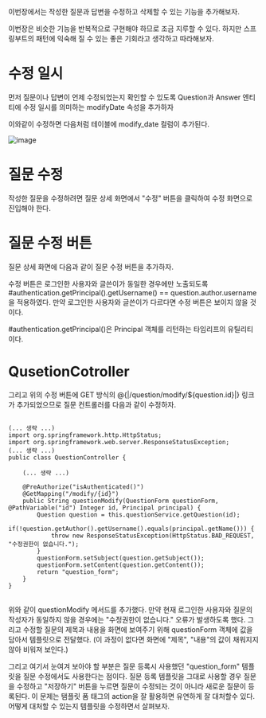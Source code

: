 이번장에서는 작성한 질문과 답변을 수정하고 삭제할 수 있는 기능을 추가해보자.

이번장은 비슷한 기능을 반복적으로 구현해야 하므로 조금 지루할 수 있다. 하지만 스프링부트의 패턴에 익숙해 질 수 있는 좋은 기회라고 생각하고 따라해보자.

# 수정 일시

먼저 질문이나 답변이 언제 수정되었는지 확인할 수 있도록 Question과 Answer 엔티티에 수정 일시를 의미하는 modifyDate 속성을 추가하자

이와같이 수정하면 다음처럼 테이블에 modify_date 컬럼이 추가된다.

![image](https://user-images.githubusercontent.com/74352543/221777806-bbf6e7bd-2573-4f44-bb5a-4f53b19acc35.png)

# 질문 수정

작성한 질문을 수정하려면 질문 상세 화면에서 "수정" 버튼을 클릭하여 수정 화면으로 진입해야 한다.

# 질문 수정 버튼

질문 상세 화면에 다음과 같이 질문 수정 버튼을 추가하자.

수정 버튼은 로그인한 사용자와 글쓴이가 동일한 경우에만 노출되도록 #authentication.getPrincipal().getUsername() == question.author.username을 적용하였다. 만약 로그인한 사용자와 글쓴이가 다르다면 수정 버튼은 보이지 않을 것이다.

#authentication.getPrincipal()은 Principal 객체를 리턴하는 타임리프의 유틸리티이다.

# QusetionCotroller
그리고 위의 수정 버튼에 GET 방식의 @{|/question/modify/${question.id}|} 링크가 추가되었으므로 질문 컨트롤러를 다음과 같이 수정하자.

<pre>
<code>
(... 생략 ...)
import org.springframework.http.HttpStatus;
import org.springframework.web.server.ResponseStatusException;
(... 생략 ...)
public class QuestionController {

    (... 생략 ...)

    @PreAuthorize("isAuthenticated()")
    @GetMapping("/modify/{id}")
    public String questionModify(QuestionForm questionForm, @PathVariable("id") Integer id, Principal principal) {
        Question question = this.questionService.getQuestion(id);
        if(!question.getAuthor().getUsername().equals(principal.getName())) {
            throw new ResponseStatusException(HttpStatus.BAD_REQUEST, "수정권한이 없습니다.");
        }
        questionForm.setSubject(question.getSubject());
        questionForm.setContent(question.getContent());
        return "question_form";
    }
}
</code>
</pre>

위와 같이 questionModify 메서드를 추가했다. 만약 현재 로그인한 사용자와 질문의 작성자가 동일하지 않을 경우에는 "수정권한이 없습니다." 오류가 발생하도록 했다. 그리고 수정할 질문의 제목과 내용을 화면에 보여주기 위해 questionForm 객체에 값을 담아서 템플릿으로 전달했다. (이 과정이 없다면 화면에 "제목", "내용"의 값이 채워지지 않아 비워져 보인다.)

그리고 여기서 눈여겨 보아야 할 부분은 질문 등록시 사용했던 "question_form" 템플릿을 질문 수정에서도 사용한다는 점이다. 질문 등록 템플릿을 그대로 사용할 경우 질문을 수정하고 "저장하기" 버튼을 누르면 질문이 수정되는 것이 아니라 새로운 질문이 등록된다. 이 문제는 탬플릿 폼 태그의 action을 잘 활용하면 유연하게 잘 대처할수 있다. 어떻게 대처할 수 있는지 템플릿을 수정하면서 살펴보자.


<pre>
<code>

</code>
</pre>
